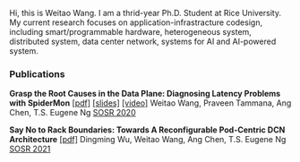 Hi, this is Weitao Wang. I am a thrid-year Ph.D. Student at Rice University. My current research focuses on application-infrastracture codesign, including smart/programmable hardware, heterogeneous system, distributed system, data center network, systems for AI and AI-powered system.

### Publications

**Grasp the Root Causes in the Data Plane: Diagnosing Latency Problems with SpiderMon** [[pdf]](https://dl.acm.org/doi/pdf/10.1145/3373360.3380835) [[slides]](https://conferences.sigcomm.org/sosr/2020/slides/spidermon_sosr.pptx) [[video]](https://www.youtube.com/watch?v=SYbr8W_JG6A)
Weitao Wang, Praveen Tammana, Ang Chen, T.S. Eugene Ng
[SOSR 2020](https://conferences.sigcomm.org/sosr/2020/) 

**Say No to Rack Boundaries: Towards A Reconfigurable Pod-Centric DCN Architecture** [[pdf]](https://dl.acm.org/doi/pdf/10.1145/3314148.3314350?casa_token=5jdB8I6NLKkAAAAA:zbDA8whzGE0s0t66UMyqPBrCUiWb4t-hwyWiJNp41OF-Lv7cPt-E29e4DBjSx-2zueZlLBlwPeos)
Dingming Wu, Weitao Wang, Ang Chen, T.S. Eugene Ng
[SOSR 2021](https://conferences.sigcomm.org/sosr/2019/)

